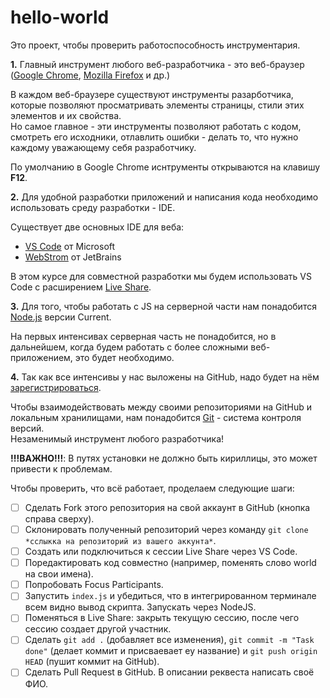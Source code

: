 # hello-world

Это проект, чтобы проверить работоспособность инструментария.

**1\.** Главный инструмент любого веб-разработчика - это веб-браузер ([Google Chrome](https://www.google.com/intl/ru_ru/chrome/), [Mozilla Firefox](https://www.mozilla.org/ru/firefox/new/) и др.)

В каждом веб-браузере существуют инструменты разарботчика, которые позволяют просматривать элементы страницы, стили этих элементов и их свойства.  
Но самое главное - эти инструменты позволяют работать с кодом, смотреть его исходники, отлавлить ошибки - делать то, что нужно каждому уважающему себя разработчику.

По умолчанию в Google Chrome иснтрументы открываются на клавишу **F12**.

**2\.** Для удобной разработки приложений и написания кода необходимо использовать среду разработки - IDE.  

Существует две основных IDE для веба: 
- [VS Code](https://code.visualstudio.com/) от Microsoft
- [WebStrom](https://www.jetbrains.com/ru-ru/webstorm/) от JetBrains

В этом курсе для совместной разработки мы будем использовать VS Code с расширением [Live Share](https://marketplace.visualstudio.com/items?itemName=MS-vsliveshare.vsliveshare-pack).

**3\.** Для того, чтобы работать с JS на серверной части нам понадобится [Node.js](https://nodejs.org/en/) версии Current.

На первых интенсивах серверная часть не понадобится, но в дальнейшем, когда будем работать с более сложными веб-приложением, это будет необходимо.

**4\.** Так как все интенсивы у нас выложены на GitHub, надо будет на нём [зарегистрироваться](https://github.com/join).

Чтобы взаимодействовать между своими репозиториями на GitHub и локальным хранилищами, нам понадобится [Git](https://git-scm.com/) - система контроля версий.  
Незаменимый инструмент любого разработчика!

**!!!ВАЖНО!!!**: В путях установки не должно быть кириллицы, это может привести к проблемам.

Чтобы проверить, что всё работает, проделаем следующие шаги: 
- [ ] Сделать Fork этого репозитория на свой аккаунт в GitHub (кнопка справа сверху).
- [ ] Склонировать полученный репозиторий через команду `git clone *сслыкка на репозиторий из вашего аккунта*`.
- [ ] Создать или подключиться к сессии Live Share через VS Code.
- [ ] Поредактировать код совместно (например, поменять слово world на свои имена).
- [ ] Попробовать Focus Participants.
- [ ] Запустить `index.js` и убедиться, что в интегрированном терминале всем видно вывод скрипта. Запускать через NodeJS.
- [ ] Поменяться в Live Share: закрыть текущую сессию, после чего сессию создает другой участник.
- [ ] Сделать `git add .` (добавляет все изменения), `git commit -m "Task done"` (делает коммит и присваевает еу название) и `git push origin HEAD` (пушит коммит на GitHub).
- [ ] Сделать Pull Request в GitHub. В описании реквеста написать своё ФИО.

